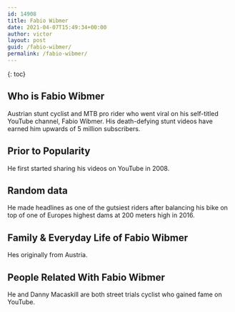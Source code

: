 ```yaml
---
id: 14908
title: Fabio Wibmer
date: 2021-04-07T15:49:34+00:00
author: victor
layout: post
guid: /fabio-wibmer/
permalink: /fabio-wibmer/
---
```



{: toc}


## Who is Fabio Wibmer



Austrian stunt cyclist and MTB pro rider who went viral on his self-titled YouTube channel, Fabio Wibmer. His death-defying stunt videos have earned him upwards of 5 million subscribers.

                
                
                
## Prior to Popularity



He first started sharing his videos on YouTube in 2008.

                
                
                
## Random data



He made headlines as one of the gutsiest riders after balancing his bike on top of one of Europes highest dams at 200 meters high in 2016.

                
                
                
## Family & Everyday Life of Fabio Wibmer



Hes originally from Austria.

                
                
                
## People Related With Fabio Wibmer



He and Danny Macaskill are both street trials cyclist who gained fame on YouTube.

                
              
            
          
          
          
